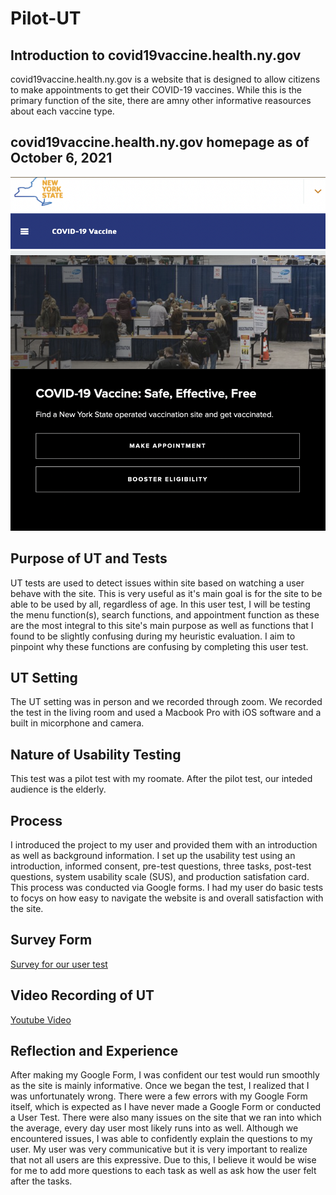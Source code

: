 # Pilot-UT
## Introduction to covid19vaccine.health.ny.gov
covid19vaccine.health.ny.gov is a website that is designed to allow citizens to make appointments to get their COVID-19 vaccines. While this is the primary function of the site, there are amny other informative reasources about each vaccine type.
## covid19vaccine.health.ny.gov homepage as of October 6, 2021
![New York COVID-19 Vaccine website homepage](covid.png)
## Purpose of UT and Tests
UT tests are used to detect issues within site based on watching a user behave with the site. This is very useful as it's main goal is for the site to be able to be used by all, regardless of age. In this user test, I will be testing the menu function(s), search functions, and appointment function as these are the most integral to this site's main purpose as well as functions that I found to be slightly confusing during my heuristic evaluation. I aim to pinpoint why these functions are confusing by completing this user test.
## UT Setting
The UT setting was in person and we recorded through zoom. We recorded the test in the living room and used a Macbook Pro with iOS software and a built in micorphone and camera.
## Nature of Usability Testing
This test was a pilot test with my roomate. After the pilot test, our inteded audience is the elderly.
## Process
I introduced the project to my user and provided them with an introduction as well as background information. I set up the usability test using an introduction, informed consent, pre-test questions, three tasks, post-test questions, system usability scale (SUS), and production satisfation card. This process was conducted via Google forms. I had my user do basic tests to focys on how easy to navigate the website is and overall satisfaction with the site.
## Survey Form
[Survey for our user test](https://docs.google.com/forms/d/e/1FAIpQLSeSeKuzY7jPMjPZy17KAeY0hnT8v4wjRY9v1GBxvsCxHEJffw/viewform?usp=sf_link)
## Video Recording of UT
[Youtube Video](https://www.youtube.com/watch?v=_-vrNeSAfJ8)
## Reflection and Experience
After making my Google Form, I was confident our test would run smoothly as the site is mainly informative. Once we began the test, I realized that I was unfortunately wrong. There were a few errors with my Google Form itself, which is expected as I have never made a Google Form or conducted a User Test. There were also many issues on the site that we ran into which the average, every day user most likely runs into as well. Although we encountered issues, I was able to confidently explain the questions to my user. My user was very communicative but it is very important to realize that not all users are this expressive. Due to this, I believe it would be wise for me to add more questions to each task as well as ask how the user felt after the tasks.
